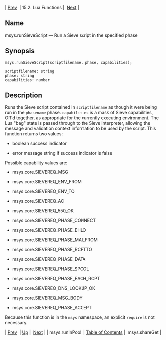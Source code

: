 | [Prev](lua.ref.msys.runinpool)  | 15.2. Lua Functions |  [Next](lua.ref.msys.shareGet.php) |

<a name="lua.ref.msys.runSieveScript"></a>
## Name

msys.runSieveScript — Run a Sieve script in the specified phase

<a name="idp24701104"></a>
## Synopsis

`msys.runSieveScript(scriptfilename, phase, capabilities);`

```
scriptfilename: string
phase: string
capabilities: number
```
<a name="idp24703872"></a>
## Description

Runs the Sieve script contained in `scriptfilename` as though it were being run in the `phasename` phase. `capabilities` is a mask of Sieve capabilities, OR'd together, as appropriate for the currently executing environment. The Lua "bag" state is passed through to the Sieve interpreter, allowing the message and validation context information to be used by the script. This function returns two values:

*   boolean success indicator

*   error message string if success indicator is false

Possible capability values are:

*   msys.core.SIEVEREQ_MSG

*   msys.core.SIEVEREQ_ENV_FROM

*   msys.core.SIEVEREQ_ENV_TO

*   msys.core.SIEVEREQ_AC

*   msys.core.SIEVEREQ_550_OK

*   msys.core.SIEVEREQ_PHASE_CONNECT

*   msys.core.SIEVEREQ_PHASE_EHLO

*   msys.core.SIEVEREQ_PHASE_MAILFROM

*   msys.core.SIEVEREQ_PHASE_RCPTTO

*   msys.core.SIEVEREQ_PHASE_DATA

*   msys.core.SIEVEREQ_PHASE_SPOOL

*   msys.core.SIEVEREQ_PHASE_EACH_RCPT

*   msys.core.SIEVEREQ_DNS_LOOKUP_OK

*   msys.core.SIEVEREQ_MSG_BODY

*   msys.core.SIEVEREQ_PHASE_ACCEPT

Because this function is in the `msys` namespace, an explicit `require` is not necessary.

| [Prev](lua.ref.msys.runinpool)  | [Up](lua.function.details.php) |  [Next](lua.ref.msys.shareGet.php) |
| msys.runInPool  | [Table of Contents](index) |  msys.shareGet |

